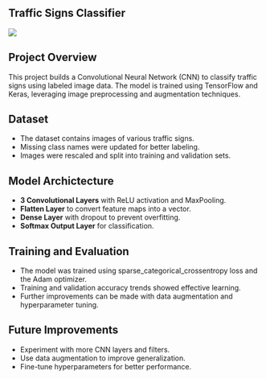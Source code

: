 ## Traffic Signs Classifier
![](https://automaticaddison.com/wp-content/uploads/2021/02/self-driving-car-road-sign-detection.jpg)
## Project Overview
This project builds a Convolutional Neural Network (CNN) to classify traffic signs using labeled image data. The model is trained using TensorFlow and Keras, leveraging image preprocessing and augmentation techniques.

## Dataset
- The dataset contains images of various traffic signs.
- Missing class names were updated for better labeling.
- Images were rescaled and split into training and validation sets.

## Model Archictecture
- **3 Convolutional Layers** with ReLU activation and MaxPooling.
- **Flatten Layer** to convert feature maps into a vector.
- **Dense Layer** with dropout to prevent overfitting.
- **Softmax Output Layer** for classification.

## Training and Evaluation
- The model was trained using sparse_categorical_crossentropy loss and the Adam optimizer.
- Training and validation accuracy trends showed effective learning.
- Further improvements can be made with data augmentation and hyperparameter tuning.

## Future Improvements
- Experiment with more CNN layers and filters.
- Use data augmentation to improve generalization.
- Fine-tune hyperparameters for better performance.
